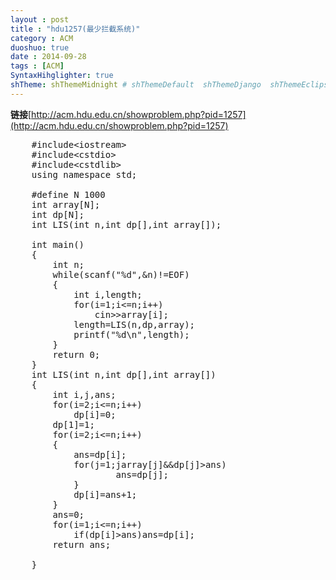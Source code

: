 ```yaml
---
layout : post
title : "hdu1257(最少拦截系统)"
category : ACM
duoshuo: true
date : 2014-09-28
tags : [ACM]
SyntaxHihglighter: true
shTheme: shThemeMidnight # shThemeDefault  shThemeDjango  shThemeEclipse  shThemeEmacs  shThemeFadeToGrey  shThemeMidnight  shThemeRDark
---
```


**链接**[http://acm.hdu.edu.cn/showproblem.php?pid=1257](http://acm.hdu.edu.cn/showproblem.php?pid=1257)

<!-- more -->

<pre class="brush: c; ">
	#include&lt;iostream&gt;
	#include&lt;cstdio&gt;
	#include&lt;cstdlib&gt;
	using namespace std;
	
	#define N 1000
	int array[N];
	int dp[N];
	int LIS(int n,int dp[],int array[]);
	
	int main()
	{
	    int n;
	    while(scanf("%d",&n)!=EOF)
	    {
	        int i,length;
	        for(i=1;i<=n;i++)
	            cin>>array[i];
	        length=LIS(n,dp,array);
	        printf("%d\n",length);
	    }
	    return 0;
	}
	int LIS(int n,int dp[],int array[])
	{
	    int i,j,ans;
	    for(i=2;i<=n;i++)
	        dp[i]=0;
	    dp[1]=1;
	    for(i=2;i<=n;i++)
	    {
	        ans=dp[i];
	        for(j=1;j<i;j++)
	        {
	            if(array[i]>array[j]&&dp[j]>ans)
	                ans=dp[j];
	        }
	        dp[i]=ans+1;
	    }
	    ans=0;
	    for(i=1;i<=n;i++)
	        if(dp[i]>ans)ans=dp[i];
	    return ans;
	
	}
</pre>

